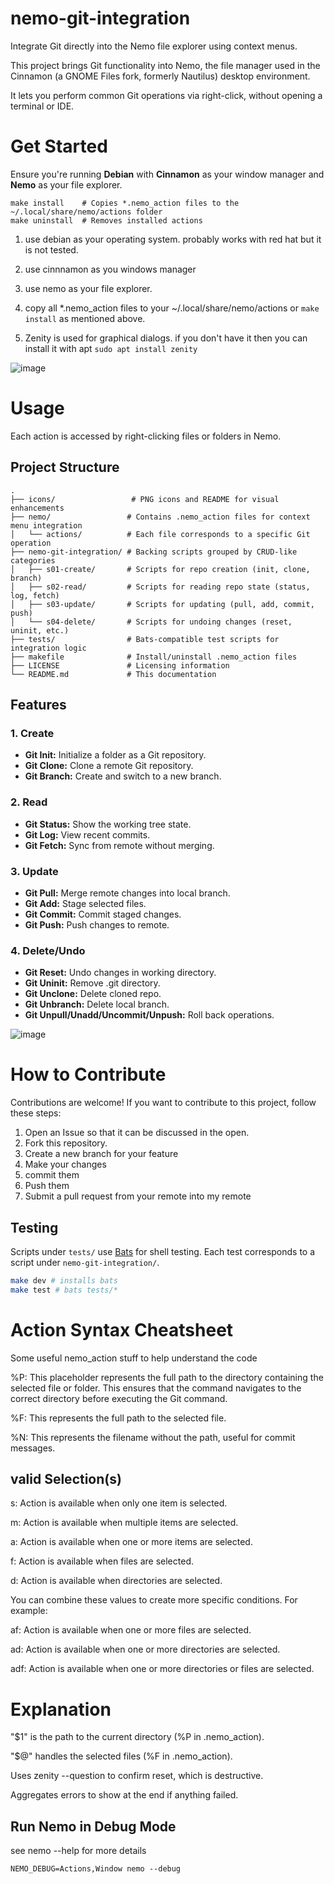 nemo-git-integration
=====

Integrate Git directly into the Nemo file explorer using context menus.

This project brings Git functionality into Nemo, the file manager used in the Cinnamon (a GNOME Files fork, formerly Nautilus) desktop environment. 

It lets you perform common Git operations via right-click, without opening a terminal or IDE.


# Get Started 

Ensure you're running **Debian** with **Cinnamon** as your window manager and **Nemo** as your file explorer.

```
make install    # Copies *.nemo_action files to the ~/.local/share/nemo/actions folder
make uninstall  # Removes installed actions
```

1. use debian as your operating system. probably works with red hat but it is not tested.  

2. use cinnnamon as you windows manager  

3. use nemo as your file explorer.
   
5. copy all *.nemo_action files to your ~/.local/share/nemo/actions or ```make install``` as mentioned above.

6. Zenity is used for graphical dialogs. if you don't have it then you can install it with apt ```sudo apt install zenity```

![image](https://github.com/wilsonify/nemo-git-integration/assets/26659886/e41bb677-e998-4b50-9ddc-af0f1370aff1)

# Usage

Each action is accessed by right-clicking files or folders in Nemo.


## Project Structure

```
.
├── icons/                 # PNG icons and README for visual enhancements
├── nemo/                 # Contains .nemo_action files for context menu integration
│   └── actions/          # Each file corresponds to a specific Git operation
├── nemo-git-integration/ # Backing scripts grouped by CRUD-like categories
│   ├── s01-create/       # Scripts for repo creation (init, clone, branch)
│   ├── s02-read/         # Scripts for reading repo state (status, log, fetch)
│   ├── s03-update/       # Scripts for updating (pull, add, commit, push)
│   └── s04-delete/       # Scripts for undoing changes (reset, uninit, etc.)
├── tests/                # Bats-compatible test scripts for integration logic
├── makefile              # Install/uninstall .nemo_action files
├── LICENSE               # Licensing information
└── README.md             # This documentation
```

## Features

### 1. Create

- **Git Init:** Initialize a folder as a Git repository.
- **Git Clone:** Clone a remote Git repository.
- **Git Branch:** Create and switch to a new branch.

### 2. Read

- **Git Status:** Show the working tree state.
- **Git Log:** View recent commits.
- **Git Fetch:** Sync from remote without merging.

### 3. Update

- **Git Pull:** Merge remote changes into local branch.
- **Git Add:** Stage selected files.
- **Git Commit:** Commit staged changes.
- **Git Push:** Push changes to remote.

### 4. Delete/Undo

- **Git Reset:** Undo changes in working directory.
- **Git Uninit:** Remove .git directory.
- **Git Unclone:** Delete cloned repo.
- **Git Unbranch:** Delete local branch.
- **Git Unpull/Unadd/Uncommit/Unpush:** Roll back operations.

![image](https://github.com/wilsonify/nemo-git-integration/assets/26659886/f0c17b0f-f2c7-4d94-9cb0-0abc031782e5)

# How to Contribute

Contributions are welcome! If you want to contribute to this project, follow these steps:

1. Open an Issue so that it can be discussed in the open.
2. Fork this repository.
3. Create a new branch for your feature
4. Make your changes
5. commit them
6. Push them
7. Submit a pull request from your remote into my remote

## Testing

Scripts under `tests/` use [Bats](https://github.com/bats-core/bats-core) for shell testing. Each test corresponds to a script under `nemo-git-integration/`.

```bash
make dev # installs bats
make test # bats tests/*
```


# Action Syntax Cheatsheet

Some useful nemo_action stuff to help understand the code

%P: This placeholder represents the full path to the directory containing the selected file or folder. This ensures that the command navigates to the correct directory before executing the Git command.

%F: This represents the full path to the selected file.

%N: This represents the filename without the path, useful for commit messages.

## valid Selection(s)

s: Action is available when only one item is selected.

m: Action is available when multiple items are selected.

a: Action is available when one or more items are selected.

f: Action is available when files are selected.

d: Action is available when directories are selected.

You can combine these values to create more specific conditions. For example:

af: Action is available when one or more files are selected.

ad: Action is available when one or more directories are selected.

adf: Action is available when one or more directories or files are selected.

# Explanation

"$1" is the path to the current directory (%P in .nemo_action).

"$@" handles the selected files (%F in .nemo_action).

Uses zenity --question to confirm reset, which is destructive.

Aggregates errors to show at the end if anything failed.

## Run Nemo in Debug Mode

see nemo --help for more details
```
NEMO_DEBUG=Actions,Window nemo --debug
```
